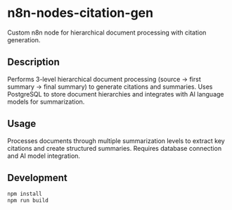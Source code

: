# n8n-nodes-citation-gen

Custom n8n node for hierarchical document processing with citation generation.

## Description
Performs 3-level hierarchical document processing (source → first summary → final summary) to generate citations and summaries. Uses PostgreSQL to store document hierarchies and integrates with AI language models for summarization.

## Usage
Processes documents through multiple summarization levels to extract key citations and create structured summaries. Requires database connection and AI model integration.

## Development
```bash
npm install
npm run build
```